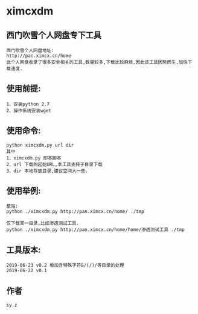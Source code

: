 # ximcxdm
## 西门吹雪个人网盘专下工具
    西门吹雪个人网盘地址:
    http://pan.ximcx.cn/home
    此个人网盘收录了很多安全相关的工具,数量较多,下载比较麻烦,因此该工具因势而生,加快下载速度.


## 使用前提:
    1、安装python 2.7
    2、操作系统安装wget

## 使用命令:

    python ximcxdm.py url dir
    其中
    1、ximcxdm.py 即本脚本
    2、url 下载的起始URL,本工具支持子目录下载
    3、dir 本地存放目录,建议空间大一些.

## 使用举例:
    整站:
    python ./ximcxdm.py http://pan.ximcx.cn/home/ ./tmp

    仅下载某一目录,比如渗透测试工具.
    python ./ximcxdm.py http://pan.ximcx.cn/home/home/渗透测试工具 ./tmp

## 工具版本:
    2019-06-23 v0.2 增加含特殊字符&/(/)/等目录的处理
    2019-06-22 v0.1

## 作者
    sy.z

